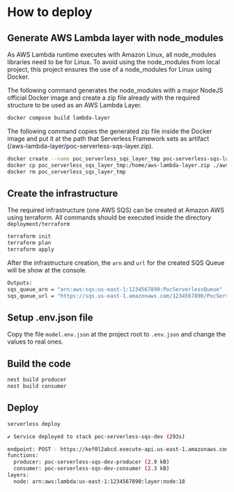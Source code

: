 # How to deploy

## Generate AWS Lambda layer with node_modules

As AWS Lambda runtime executes with Amazon Linux, all node_modules libraries need to be for Linux. To avoid using the node_modules from local project, this project ensures the use of a node_modules for Linux using Docker.

The following command generates the node_modules with a major NodeJS official Docker image and create a zip file already with the required structure to be used as an AWS Lambda Layer.

```sh
docker compose build lambda-layer
```

The following command copies the generated zip file inside the Docker image and put it at the path that Serverless Framework sets as artifact (/aws-lambda-layer/poc-serverless-sqs-layer.zip).

```sh
docker create --name poc_serverless_sqs_layer_tmp poc-serverless-sqs-layer:latest
docker cp poc_serverless_sqs_layer_tmp:/home/aws-lambda-layer.zip ./aws-lambda-layer/poc-serverless-sqs-layer.zip
docker rm poc_serverless_sqs_layer_tmp
```

## Create the infrastructure

The required infrastructure (one AWS SQS) can be created at Amazon AWS using terraform. All commands should be executed inside the directory `deployment/terraform`

```sh
terraform init
terraform plan
terraform apply
```

After the infrastructure creation, the `arn` and `url` for the created SQS Queue will be show at the console.

```sh
Outputs:
sqs_queue_arn = "arn:aws:sqs:us-east-1:1234567890:PocServerlessQueue"
sqs_queue_url = "https://sqs.us-east-1.amazonaws.com/1234567890/PocServerlessQueue"
```

## Setup .env.json file

Copy the file `model.env.json` at the project root to `.env.json` and change the values to real ones.

## Build the code

```sh
nest build producer
nest build consumer
```

## Deploy

```sh
serverless deploy
```

```sh
✔ Service deployed to stack poc-serverless-sqs-dev (293s)

endpoint: POST - https://kef0l2abcd.execute-api.us-east-1.amazonaws.com/dev/message
functions:
  producer: poc-serverless-sqs-dev-producer (2.9 kB)
  consumer: poc-serverless-sqs-dev-consumer (2.3 kB)
layers:
  node: arn:aws:lambda:us-east-1:1234567890:layer:node:18
```
